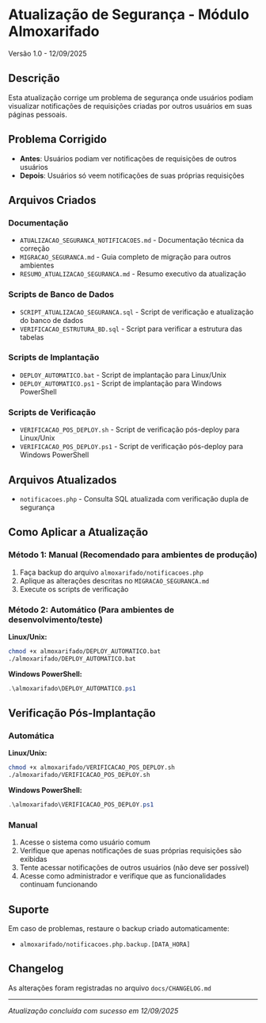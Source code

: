 # Atualização de Segurança - Módulo Almoxarifado
Versão 1.0 - 12/09/2025

## Descrição
Esta atualização corrige um problema de segurança onde usuários podiam visualizar notificações de requisições criadas por outros usuários em suas páginas pessoais.

## Problema Corrigido
- **Antes**: Usuários podiam ver notificações de requisições de outros usuários
- **Depois**: Usuários só veem notificações de suas próprias requisições

## Arquivos Criados

### Documentação
- `ATUALIZACAO_SEGURANCA_NOTIFICACOES.md` - Documentação técnica da correção
- `MIGRACAO_SEGURANCA.md` - Guia completo de migração para outros ambientes
- `RESUMO_ATUALIZACAO_SEGURANCA.md` - Resumo executivo da atualização

### Scripts de Banco de Dados
- `SCRIPT_ATUALIZACAO_SEGURANCA.sql` - Script de verificação e atualização do banco de dados
- `VERIFICACAO_ESTRUTURA_BD.sql` - Script para verificar a estrutura das tabelas

### Scripts de Implantação
- `DEPLOY_AUTOMATICO.bat` - Script de implantação para Linux/Unix
- `DEPLOY_AUTOMATICO.ps1` - Script de implantação para Windows PowerShell

### Scripts de Verificação
- `VERIFICACAO_POS_DEPLOY.sh` - Script de verificação pós-deploy para Linux/Unix
- `VERIFICACAO_POS_DEPLOY.ps1` - Script de verificação pós-deploy para Windows PowerShell

## Arquivos Atualizados
- `notificacoes.php` - Consulta SQL atualizada com verificação dupla de segurança

## Como Aplicar a Atualização

### Método 1: Manual (Recomendado para ambientes de produção)
1. Faça backup do arquivo `almoxarifado/notificacoes.php`
2. Aplique as alterações descritas no `MIGRACAO_SEGURANCA.md`
3. Execute os scripts de verificação

### Método 2: Automático (Para ambientes de desenvolvimento/teste)
**Linux/Unix:**
```bash
chmod +x almoxarifado/DEPLOY_AUTOMATICO.bat
./almoxarifado/DEPLOY_AUTOMATICO.bat
```

**Windows PowerShell:**
```powershell
.\almoxarifado\DEPLOY_AUTOMATICO.ps1
```

## Verificação Pós-Implantação

### Automática
**Linux/Unix:**
```bash
chmod +x almoxarifado/VERIFICACAO_POS_DEPLOY.sh
./almoxarifado/VERIFICACAO_POS_DEPLOY.sh
```

**Windows PowerShell:**
```powershell
.\almoxarifado\VERIFICACAO_POS_DEPLOY.ps1
```

### Manual
1. Acesse o sistema como usuário comum
2. Verifique que apenas notificações de suas próprias requisições são exibidas
3. Tente acessar notificações de outros usuários (não deve ser possível)
4. Acesse como administrador e verifique que as funcionalidades continuam funcionando

## Suporte
Em caso de problemas, restaure o backup criado automaticamente:
- `almoxarifado/notificacoes.php.backup.[DATA_HORA]`

## Changelog
As alterações foram registradas no arquivo `docs/CHANGELOG.md`

---
*Atualização concluída com sucesso em 12/09/2025*